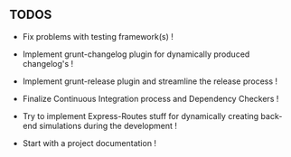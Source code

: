 TODOS
----------------------------------------------------------------------------------------------------------

* Fix problems with testing framework(s) !

* Implement grunt-changelog plugin for dynamically produced changelog's !

* Implement grunt-release plugin and streamline the release process !

* Finalize Continuous Integration process and Dependency Checkers !

* Try to implement Express-Routes stuff for dynamically creating back-end simulations during the development !

* Start with a project documentation !